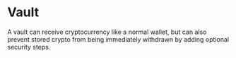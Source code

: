 # Vault

A vault can receive cryptocurrency like a normal wallet, but can also prevent stored crypto from being immediately withdrawn by adding optional security steps.
